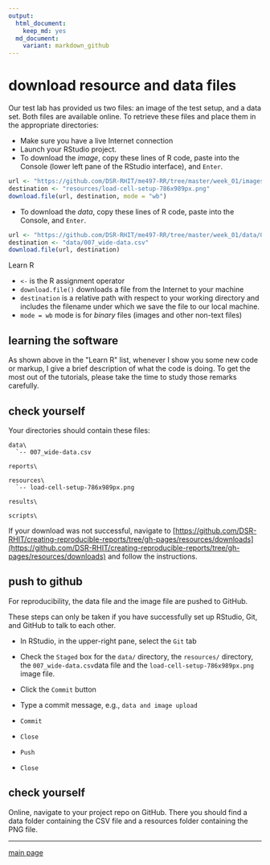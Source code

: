 ```yaml
---
output:
  html_document:
    keep_md: yes
  md_document:
    variant: markdown_github
--- 
```


# download resource and data files

Our test lab has provided us two files: an image of the test setup, and a data set. Both files are available online. To retrieve these files and place them in the appropriate directories: 

- Make sure you have a live Internet connection 
- Launch your RStudio project. 
- To download the *image*, copy these lines of R code, paste into the Console (lower left pane of the RStudio interface), and `Enter`. 


```r
url <- "https://github.com/DSR-RHIT/me497-RR/tree/master/week_01/images/load-cell-setup-786x989px.png"
destination <- "resources/load-cell-setup-786x989px.png"
download.file(url, destination, mode = "wb")
```

- To download the *data*, copy these lines of R code, paste into the Console, and `Enter`. 


```r
url <- "https://github.com/DSR-RHIT/me497-RR/tree/master/week_01/data/007_wide-data.csv"
destination <- "data/007_wide-data.csv"
download.file(url, destination)
```

Learn R

- `<-` is the R assignment operator
- `download.file()` downloads a file from the Internet to your machine
- `destination` is a relative path with respect to your working directory and includes the filename under which we save the file to our local machine.
- `mode = wb` mode is for *binary* files (images and other non-text files)

## learning the software

As shown above in the "Learn R" list, whenever I show you some new code or markup, I give a brief description of what the code is doing. To get the most out of the tutorials, please take the time to study those remarks carefully. 



## check yourself

Your directories should contain these files:

    data\
      `-- 007_wide-data.csv

    reports\
    
    resources\
      `-- load-cell-setup-786x989px.png 
      
    results\
      
    scripts\

If your download was not successful, navigate to [https://github.com/DSR-RHIT/creating-reproducible-reports/tree/gh-pages/resources/downloads](https://github.com/DSR-RHIT/creating-reproducible-reports/tree/gh-pages/resources/downloads) and follow the instructions. 

## push to github

For reproducibility, the data file and the image file  are pushed to GitHub. 

These steps can only be taken if you have successfully set up RStudio, Git, and GitHub to talk to each other.  

- In RStudio, in the upper-right pane, select the `Git` tab 
- Check the `Staged` box for the `data/` directory, the `resources/` directory, the `007_wide-data.csv`data file and the `load-cell-setup-786x989px.png` image file. 

- Click the `Commit` button 
- Type a commit message, e.g., `data and image upload`
- `Commit`   
- `Close`  
- `Push`   
- `Close`  

## check yourself

Online, navigate to your project repo on GitHub. There you should find a data folder containing the CSV file and a resources folder containing the PNG file. 






---

[main page](../README.md)




